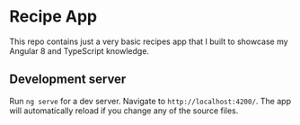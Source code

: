 # Recipe App

This repo contains just a very basic recipes app that I built to showcase my Angular 8 and TypeScript knowledge.

## Development server

Run `ng serve` for a dev server. Navigate to `http://localhost:4200/`. The app will automatically reload if you change any of the source files.
